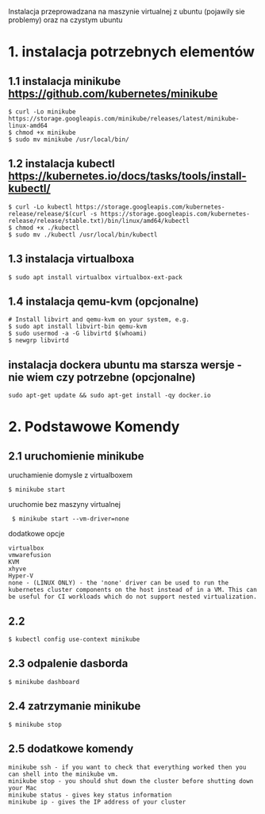 Instalacja przeprowadzana na  maszynie virtualnej z ubuntu (pojawily sie problemy) oraz  na czystym ubuntu

# 1. instalacja potrzebnych elementów
## 1.1 instalacja minikube https://github.com/kubernetes/minikube

    $ curl -Lo minikube https://storage.googleapis.com/minikube/releases/latest/minikube-linux-amd64  
    $ chmod +x minikube  
    $ sudo mv minikube /usr/local/bin/

## 1.2 instalacja kubectl https://kubernetes.io/docs/tasks/tools/install-kubectl/
    $ curl -Lo kubectl https://storage.googleapis.com/kubernetes-release/release/$(curl -s https://storage.googleapis.com/kubernetes-release/release/stable.txt)/bin/linux/amd64/kubectl
    $ chmod +x ./kubectl 
    $ sudo mv ./kubectl /usr/local/bin/kubectl
    
## 1.3 instalacja virtualboxa
    $ sudo apt install virtualbox virtualbox-ext-pack

## 1.4 instalacja qemu-kvm (opcjonalne)
    # Install libvirt and qemu-kvm on your system, e.g.
    $ sudo apt install libvirt-bin qemu-kvm
    $ sudo usermod -a -G libvirtd $(whoami)
    $ newgrp libvirtd
    
## instalacja dockera ubuntu ma starsza wersje - nie wiem czy potrzebne  (opcjonalne)
    sudo apt-get update && sudo apt-get install -qy docker.io


# 2. Podstawowe Komendy

## 2.1 uruchomienie minikube
uruchamienie domysle z virtualboxem
    
    $ minikube start
    
    
uruchomie bez maszyny virtualnej
     
     $ minikube start --vm-driver=none
     
     
dodatkowe opcje

    virtualbox
    vmwarefusion
    KVM
    xhyve
    Hyper-V
    none - (LINUX ONLY) - the 'none' driver can be used to run the kubernetes cluster components on the host instead of in a VM. This can be useful for CI workloads which do not support nested virtualization.


## 2.2 

    $ kubectl config use-context minikube
    
## 2.3 odpalenie dasborda
    $ minikube dashboard

## 2.4 zatrzymanie minikube
    $ minikube stop

## 2.5 dodatkowe komendy

    minikube ssh - if you want to check that everything worked then you can shell into the minikube vm.
    minikube stop - you should shut down the cluster before shutting down your Mac
    minikube status - gives key status information
    minikube ip - gives the IP address of your cluster



